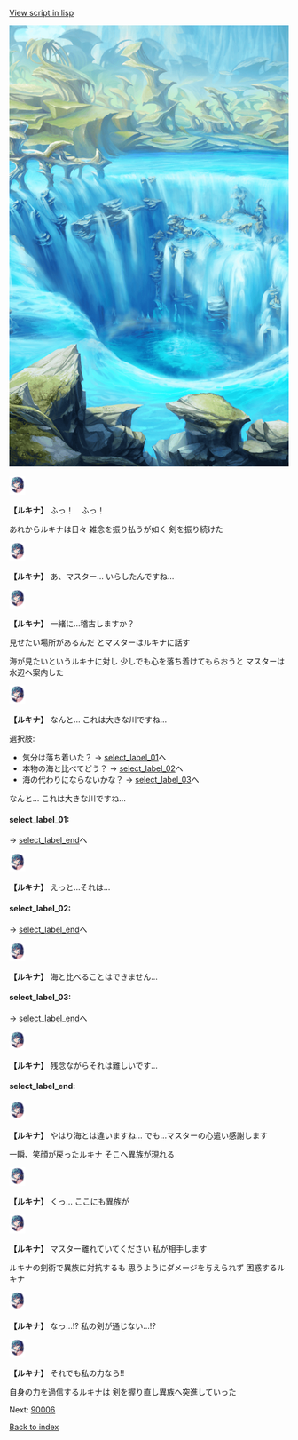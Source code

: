 [View script in lisp](../scripts/10221302.txt)

![valley.png](../images/backgrounds/valley.png)

<img src="../images/units/102211.png" alt="102211.png" height="34"/>

**【ルキナ】**
ふっ！　ふっ！

あれからルキナは日々
雑念を振り払うが如く
剣を振り続けた

<img src="../images/units/102211.png" alt="102211.png" height="34"/>

**【ルキナ】**
あ、マスター…
いらしたんですね…

<img src="../images/units/102211.png" alt="102211.png" height="34"/>

**【ルキナ】**
一緒に…稽古しますか？

見せたい場所があるんだ
とマスターはルキナに話す

海が見たいというルキナに対し
少しでも心を落ち着けてもらおうと
マスターは水辺へ案内した

<img src="../images/units/102211.png" alt="102211.png" height="34"/>

**【ルキナ】**
なんと…
これは大きな川ですね…

選択肢:
- 気分は落ち着いた？ → [select_label_01](#select_label_01)へ
- 本物の海と比べてどう？ → [select_label_02](#select_label_02)へ
- 海の代わりにならないかな？ → [select_label_03](#select_label_03)へ

なんと…
これは大きな川ですね…

#### select_label_01:
 → [select_label_end](#select_label_end)へ

<img src="../images/units/102211.png" alt="102211.png" height="34"/>

**【ルキナ】**
えっと…それは…

#### select_label_02:
 → [select_label_end](#select_label_end)へ

<img src="../images/units/102211.png" alt="102211.png" height="34"/>

**【ルキナ】**
海と比べることはできません…

#### select_label_03:
 → [select_label_end](#select_label_end)へ

<img src="../images/units/102211.png" alt="102211.png" height="34"/>

**【ルキナ】**
残念ながらそれは難しいです…

#### select_label_end:

<img src="../images/units/102211.png" alt="102211.png" height="34"/>

**【ルキナ】**
やはり海とは違いますね…
でも…マスターの心遣い感謝します

一瞬、笑顔が戻ったルキナ
そこへ異族が現れる

<img src="../images/units/102211.png" alt="102211.png" height="34"/>

**【ルキナ】**
くっ…
ここにも異族が

<img src="../images/units/102211.png" alt="102211.png" height="34"/>

**【ルキナ】**
マスター離れていてください
私が相手します

ルキナの剣術で異族に対抗するも
思うようにダメージを与えられず
困惑するルキナ

<img src="../images/units/102211.png" alt="102211.png" height="34"/>

**【ルキナ】**
なっ…!?
私の剣が通じない…!?

<img src="../images/units/102211.png" alt="102211.png" height="34"/>

**【ルキナ】**
それでも私の力なら!!

自身の力を過信するルキナは
剣を握り直し異族へ突進していった

Next: [90006](90006.md)

[Back to index](index.md)
